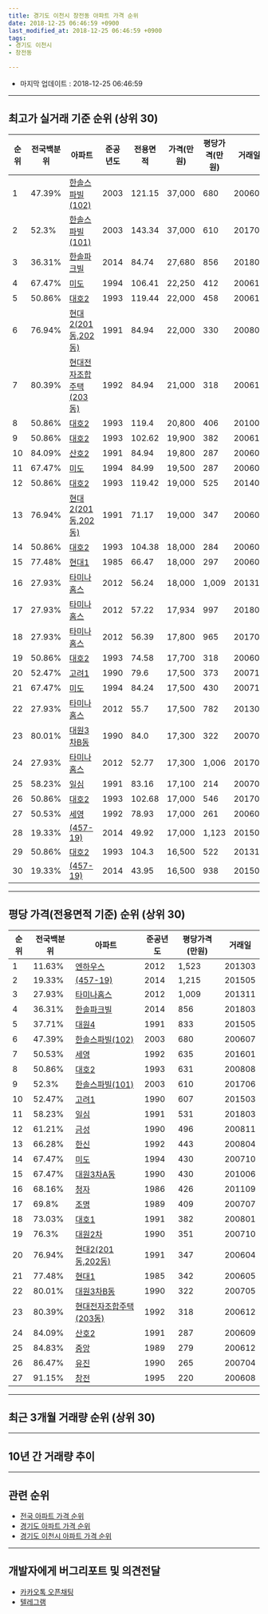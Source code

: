 ```yaml
---
title: 경기도 이천시 창전동 아파트 가격 순위
date: 2018-12-25 06:46:59 +0900
last_modified_at: 2018-12-25 06:46:59 +0900
tags:
- 경기도 이천시
- 창전동

---
```


* 마지막 업데이트 : 2018-12-25 06:46:59

---

## 최고가 실거래 기준 순위 (상위 30)


|순위|전국백분위|아파트|준공년도|전용면적|가격(만원)|평당가격(만원)|거래일|
|---|---|---|---|---|---|---|---|
|1|47.39%|[한솔스파빌(102)](https://search.naver.com/search.naver?query=%EA%B2%BD%EA%B8%B0%EB%8F%84+%EC%9D%B4%EC%B2%9C%EC%8B%9C+%EC%B0%BD%EC%A0%84%EB%8F%99+%ED%95%9C%EC%86%94%EC%8A%A4%ED%8C%8C%EB%B9%8C%28102%29)|2003|121.15|37,000|680|200607|
|2|52.3%|[한솔스파빌(101)](https://search.naver.com/search.naver?query=%EA%B2%BD%EA%B8%B0%EB%8F%84+%EC%9D%B4%EC%B2%9C%EC%8B%9C+%EC%B0%BD%EC%A0%84%EB%8F%99+%ED%95%9C%EC%86%94%EC%8A%A4%ED%8C%8C%EB%B9%8C%28101%29)|2003|143.34|37,000|610|201706|
|3|36.31%|[한솔파크빌](https://search.naver.com/search.naver?query=%EA%B2%BD%EA%B8%B0%EB%8F%84+%EC%9D%B4%EC%B2%9C%EC%8B%9C+%EC%B0%BD%EC%A0%84%EB%8F%99+%ED%95%9C%EC%86%94%ED%8C%8C%ED%81%AC%EB%B9%8C)|2014|84.74|27,680|856|201803|
|4|67.47%|[미도](https://search.naver.com/search.naver?query=%EA%B2%BD%EA%B8%B0%EB%8F%84+%EC%9D%B4%EC%B2%9C%EC%8B%9C+%EC%B0%BD%EC%A0%84%EB%8F%99+%EB%AF%B8%EB%8F%84)|1994|106.41|22,250|412|200610|
|5|50.86%|[대호2](https://search.naver.com/search.naver?query=%EA%B2%BD%EA%B8%B0%EB%8F%84+%EC%9D%B4%EC%B2%9C%EC%8B%9C+%EC%B0%BD%EC%A0%84%EB%8F%99+%EB%8C%80%ED%98%B82)|1993|119.44|22,000|458|200610|
|6|76.94%|[현대2(201동,202동)](https://search.naver.com/search.naver?query=%EA%B2%BD%EA%B8%B0%EB%8F%84+%EC%9D%B4%EC%B2%9C%EC%8B%9C+%EC%B0%BD%EC%A0%84%EB%8F%99+%ED%98%84%EB%8C%802%28201%EB%8F%99%2C202%EB%8F%99%29)|1991|84.94|22,000|330|200801|
|7|80.39%|[현대전자조합주택(203동)](https://search.naver.com/search.naver?query=%EA%B2%BD%EA%B8%B0%EB%8F%84+%EC%9D%B4%EC%B2%9C%EC%8B%9C+%EC%B0%BD%EC%A0%84%EB%8F%99+%ED%98%84%EB%8C%80%EC%A0%84%EC%9E%90%EC%A1%B0%ED%95%A9%EC%A3%BC%ED%83%9D%28203%EB%8F%99%29)|1992|84.94|21,000|318|200612|
|8|50.86%|[대호2](https://search.naver.com/search.naver?query=%EA%B2%BD%EA%B8%B0%EB%8F%84+%EC%9D%B4%EC%B2%9C%EC%8B%9C+%EC%B0%BD%EC%A0%84%EB%8F%99+%EB%8C%80%ED%98%B82)|1993|119.4|20,800|406|201003|
|9|50.86%|[대호2](https://search.naver.com/search.naver?query=%EA%B2%BD%EA%B8%B0%EB%8F%84+%EC%9D%B4%EC%B2%9C%EC%8B%9C+%EC%B0%BD%EC%A0%84%EB%8F%99+%EB%8C%80%ED%98%B82)|1993|102.62|19,900|382|200610|
|10|84.09%|[산호2](https://search.naver.com/search.naver?query=%EA%B2%BD%EA%B8%B0%EB%8F%84+%EC%9D%B4%EC%B2%9C%EC%8B%9C+%EC%B0%BD%EC%A0%84%EB%8F%99+%EC%82%B0%ED%98%B82)|1991|84.94|19,800|287|200609|
|11|67.47%|[미도](https://search.naver.com/search.naver?query=%EA%B2%BD%EA%B8%B0%EB%8F%84+%EC%9D%B4%EC%B2%9C%EC%8B%9C+%EC%B0%BD%EC%A0%84%EB%8F%99+%EB%AF%B8%EB%8F%84)|1994|84.99|19,500|287|200604|
|12|50.86%|[대호2](https://search.naver.com/search.naver?query=%EA%B2%BD%EA%B8%B0%EB%8F%84+%EC%9D%B4%EC%B2%9C%EC%8B%9C+%EC%B0%BD%EC%A0%84%EB%8F%99+%EB%8C%80%ED%98%B82)|1993|119.42|19,000|525|201405|
|13|76.94%|[현대2(201동,202동)](https://search.naver.com/search.naver?query=%EA%B2%BD%EA%B8%B0%EB%8F%84+%EC%9D%B4%EC%B2%9C%EC%8B%9C+%EC%B0%BD%EC%A0%84%EB%8F%99+%ED%98%84%EB%8C%802%28201%EB%8F%99%2C202%EB%8F%99%29)|1991|71.17|19,000|347|200604|
|14|50.86%|[대호2](https://search.naver.com/search.naver?query=%EA%B2%BD%EA%B8%B0%EB%8F%84+%EC%9D%B4%EC%B2%9C%EC%8B%9C+%EC%B0%BD%EC%A0%84%EB%8F%99+%EB%8C%80%ED%98%B82)|1993|104.38|18,000|284|200609|
|15|77.48%|[현대1](https://search.naver.com/search.naver?query=%EA%B2%BD%EA%B8%B0%EB%8F%84+%EC%9D%B4%EC%B2%9C%EC%8B%9C+%EC%B0%BD%EC%A0%84%EB%8F%99+%ED%98%84%EB%8C%801)|1985|66.47|18,000|297|200604|
|16|27.93%|[타미나홈스](https://search.naver.com/search.naver?query=%EA%B2%BD%EA%B8%B0%EB%8F%84+%EC%9D%B4%EC%B2%9C%EC%8B%9C+%EC%B0%BD%EC%A0%84%EB%8F%99+%ED%83%80%EB%AF%B8%EB%82%98%ED%99%88%EC%8A%A4)|2012|56.24|18,000|1,009|201311|
|17|27.93%|[타미나홈스](https://search.naver.com/search.naver?query=%EA%B2%BD%EA%B8%B0%EB%8F%84+%EC%9D%B4%EC%B2%9C%EC%8B%9C+%EC%B0%BD%EC%A0%84%EB%8F%99+%ED%83%80%EB%AF%B8%EB%82%98%ED%99%88%EC%8A%A4)|2012|57.22|17,934|997|201802|
|18|27.93%|[타미나홈스](https://search.naver.com/search.naver?query=%EA%B2%BD%EA%B8%B0%EB%8F%84+%EC%9D%B4%EC%B2%9C%EC%8B%9C+%EC%B0%BD%EC%A0%84%EB%8F%99+%ED%83%80%EB%AF%B8%EB%82%98%ED%99%88%EC%8A%A4)|2012|56.39|17,800|965|201704|
|19|50.86%|[대호2](https://search.naver.com/search.naver?query=%EA%B2%BD%EA%B8%B0%EB%8F%84+%EC%9D%B4%EC%B2%9C%EC%8B%9C+%EC%B0%BD%EC%A0%84%EB%8F%99+%EB%8C%80%ED%98%B82)|1993|74.58|17,700|318|200601|
|20|52.47%|[고려1](https://search.naver.com/search.naver?query=%EA%B2%BD%EA%B8%B0%EB%8F%84+%EC%9D%B4%EC%B2%9C%EC%8B%9C+%EC%B0%BD%EC%A0%84%EB%8F%99+%EA%B3%A0%EB%A0%A41)|1990|79.6|17,500|373|200710|
|21|67.47%|[미도](https://search.naver.com/search.naver?query=%EA%B2%BD%EA%B8%B0%EB%8F%84+%EC%9D%B4%EC%B2%9C%EC%8B%9C+%EC%B0%BD%EC%A0%84%EB%8F%99+%EB%AF%B8%EB%8F%84)|1994|84.24|17,500|430|200710|
|22|27.93%|[타미나홈스](https://search.naver.com/search.naver?query=%EA%B2%BD%EA%B8%B0%EB%8F%84+%EC%9D%B4%EC%B2%9C%EC%8B%9C+%EC%B0%BD%EC%A0%84%EB%8F%99+%ED%83%80%EB%AF%B8%EB%82%98%ED%99%88%EC%8A%A4)|2012|55.7|17,500|782|201301|
|23|80.01%|[대원3차B동](https://search.naver.com/search.naver?query=%EA%B2%BD%EA%B8%B0%EB%8F%84+%EC%9D%B4%EC%B2%9C%EC%8B%9C+%EC%B0%BD%EC%A0%84%EB%8F%99+%EB%8C%80%EC%9B%903%EC%B0%A8B%EB%8F%99)|1990|84.0|17,300|322|200705|
|24|27.93%|[타미나홈스](https://search.naver.com/search.naver?query=%EA%B2%BD%EA%B8%B0%EB%8F%84+%EC%9D%B4%EC%B2%9C%EC%8B%9C+%EC%B0%BD%EC%A0%84%EB%8F%99+%ED%83%80%EB%AF%B8%EB%82%98%ED%99%88%EC%8A%A4)|2012|52.77|17,300|1,006|201701|
|25|58.23%|[일심](https://search.naver.com/search.naver?query=%EA%B2%BD%EA%B8%B0%EB%8F%84+%EC%9D%B4%EC%B2%9C%EC%8B%9C+%EC%B0%BD%EC%A0%84%EB%8F%99+%EC%9D%BC%EC%8B%AC)|1991|83.16|17,100|214|200706|
|26|50.86%|[대호2](https://search.naver.com/search.naver?query=%EA%B2%BD%EA%B8%B0%EB%8F%84+%EC%9D%B4%EC%B2%9C%EC%8B%9C+%EC%B0%BD%EC%A0%84%EB%8F%99+%EB%8C%80%ED%98%B82)|1993|102.68|17,000|546|201702|
|27|50.53%|[세영](https://search.naver.com/search.naver?query=%EA%B2%BD%EA%B8%B0%EB%8F%84+%EC%9D%B4%EC%B2%9C%EC%8B%9C+%EC%B0%BD%EC%A0%84%EB%8F%99+%EC%84%B8%EC%98%81)|1992|78.93|17,000|261|200606|
|28|19.33%|[(457-19)](https://search.naver.com/search.naver?query=%EA%B2%BD%EA%B8%B0%EB%8F%84+%EC%9D%B4%EC%B2%9C%EC%8B%9C+%EC%B0%BD%EC%A0%84%EB%8F%99+%28457-19%29)|2014|49.92|17,000|1,123|201506|
|29|50.86%|[대호2](https://search.naver.com/search.naver?query=%EA%B2%BD%EA%B8%B0%EB%8F%84+%EC%9D%B4%EC%B2%9C%EC%8B%9C+%EC%B0%BD%EC%A0%84%EB%8F%99+%EB%8C%80%ED%98%B82)|1993|104.3|16,500|522|201311|
|30|19.33%|[(457-19)](https://search.naver.com/search.naver?query=%EA%B2%BD%EA%B8%B0%EB%8F%84+%EC%9D%B4%EC%B2%9C%EC%8B%9C+%EC%B0%BD%EC%A0%84%EB%8F%99+%28457-19%29)|2014|43.95|16,500|938|201505|


---

## 평당 가격(전용면적 기준) 순위 (상위 30)


|순위|전국백분위|아파트|준공년도|평당가격(만원)|거래일|
|---|---|---|---|---|---|
|1|11.63%|[엔하우스](https://search.naver.com/search.naver?query=%EA%B2%BD%EA%B8%B0%EB%8F%84+%EC%9D%B4%EC%B2%9C%EC%8B%9C+%EC%B0%BD%EC%A0%84%EB%8F%99+%EC%97%94%ED%95%98%EC%9A%B0%EC%8A%A4)|2012|1,523|201303|
|2|19.33%|[(457-19)](https://search.naver.com/search.naver?query=%EA%B2%BD%EA%B8%B0%EB%8F%84+%EC%9D%B4%EC%B2%9C%EC%8B%9C+%EC%B0%BD%EC%A0%84%EB%8F%99+%28457-19%29)|2014|1,215|201505|
|3|27.93%|[타미나홈스](https://search.naver.com/search.naver?query=%EA%B2%BD%EA%B8%B0%EB%8F%84+%EC%9D%B4%EC%B2%9C%EC%8B%9C+%EC%B0%BD%EC%A0%84%EB%8F%99+%ED%83%80%EB%AF%B8%EB%82%98%ED%99%88%EC%8A%A4)|2012|1,009|201311|
|4|36.31%|[한솔파크빌](https://search.naver.com/search.naver?query=%EA%B2%BD%EA%B8%B0%EB%8F%84+%EC%9D%B4%EC%B2%9C%EC%8B%9C+%EC%B0%BD%EC%A0%84%EB%8F%99+%ED%95%9C%EC%86%94%ED%8C%8C%ED%81%AC%EB%B9%8C)|2014|856|201803|
|5|37.71%|[대원4](https://search.naver.com/search.naver?query=%EA%B2%BD%EA%B8%B0%EB%8F%84+%EC%9D%B4%EC%B2%9C%EC%8B%9C+%EC%B0%BD%EC%A0%84%EB%8F%99+%EB%8C%80%EC%9B%904)|1991|833|201505|
|6|47.39%|[한솔스파빌(102)](https://search.naver.com/search.naver?query=%EA%B2%BD%EA%B8%B0%EB%8F%84+%EC%9D%B4%EC%B2%9C%EC%8B%9C+%EC%B0%BD%EC%A0%84%EB%8F%99+%ED%95%9C%EC%86%94%EC%8A%A4%ED%8C%8C%EB%B9%8C%28102%29)|2003|680|200607|
|7|50.53%|[세영](https://search.naver.com/search.naver?query=%EA%B2%BD%EA%B8%B0%EB%8F%84+%EC%9D%B4%EC%B2%9C%EC%8B%9C+%EC%B0%BD%EC%A0%84%EB%8F%99+%EC%84%B8%EC%98%81)|1992|635|201601|
|8|50.86%|[대호2](https://search.naver.com/search.naver?query=%EA%B2%BD%EA%B8%B0%EB%8F%84+%EC%9D%B4%EC%B2%9C%EC%8B%9C+%EC%B0%BD%EC%A0%84%EB%8F%99+%EB%8C%80%ED%98%B82)|1993|631|200808|
|9|52.3%|[한솔스파빌(101)](https://search.naver.com/search.naver?query=%EA%B2%BD%EA%B8%B0%EB%8F%84+%EC%9D%B4%EC%B2%9C%EC%8B%9C+%EC%B0%BD%EC%A0%84%EB%8F%99+%ED%95%9C%EC%86%94%EC%8A%A4%ED%8C%8C%EB%B9%8C%28101%29)|2003|610|201706|
|10|52.47%|[고려1](https://search.naver.com/search.naver?query=%EA%B2%BD%EA%B8%B0%EB%8F%84+%EC%9D%B4%EC%B2%9C%EC%8B%9C+%EC%B0%BD%EC%A0%84%EB%8F%99+%EA%B3%A0%EB%A0%A41)|1990|607|201503|
|11|58.23%|[일심](https://search.naver.com/search.naver?query=%EA%B2%BD%EA%B8%B0%EB%8F%84+%EC%9D%B4%EC%B2%9C%EC%8B%9C+%EC%B0%BD%EC%A0%84%EB%8F%99+%EC%9D%BC%EC%8B%AC)|1991|531|201803|
|12|61.21%|[금성](https://search.naver.com/search.naver?query=%EA%B2%BD%EA%B8%B0%EB%8F%84+%EC%9D%B4%EC%B2%9C%EC%8B%9C+%EC%B0%BD%EC%A0%84%EB%8F%99+%EA%B8%88%EC%84%B1)|1990|496|200811|
|13|66.28%|[한신](https://search.naver.com/search.naver?query=%EA%B2%BD%EA%B8%B0%EB%8F%84+%EC%9D%B4%EC%B2%9C%EC%8B%9C+%EC%B0%BD%EC%A0%84%EB%8F%99+%ED%95%9C%EC%8B%A0)|1992|443|200804|
|14|67.47%|[미도](https://search.naver.com/search.naver?query=%EA%B2%BD%EA%B8%B0%EB%8F%84+%EC%9D%B4%EC%B2%9C%EC%8B%9C+%EC%B0%BD%EC%A0%84%EB%8F%99+%EB%AF%B8%EB%8F%84)|1994|430|200710|
|15|67.47%|[대원3차A동](https://search.naver.com/search.naver?query=%EA%B2%BD%EA%B8%B0%EB%8F%84+%EC%9D%B4%EC%B2%9C%EC%8B%9C+%EC%B0%BD%EC%A0%84%EB%8F%99+%EB%8C%80%EC%9B%903%EC%B0%A8A%EB%8F%99)|1990|430|201006|
|16|68.16%|[청자](https://search.naver.com/search.naver?query=%EA%B2%BD%EA%B8%B0%EB%8F%84+%EC%9D%B4%EC%B2%9C%EC%8B%9C+%EC%B0%BD%EC%A0%84%EB%8F%99+%EC%B2%AD%EC%9E%90)|1986|426|201109|
|17|69.8%|[조명](https://search.naver.com/search.naver?query=%EA%B2%BD%EA%B8%B0%EB%8F%84+%EC%9D%B4%EC%B2%9C%EC%8B%9C+%EC%B0%BD%EC%A0%84%EB%8F%99+%EC%A1%B0%EB%AA%85)|1989|409|200707|
|18|73.03%|[대호1](https://search.naver.com/search.naver?query=%EA%B2%BD%EA%B8%B0%EB%8F%84+%EC%9D%B4%EC%B2%9C%EC%8B%9C+%EC%B0%BD%EC%A0%84%EB%8F%99+%EB%8C%80%ED%98%B81)|1991|382|200801|
|19|76.3%|[대원2차](https://search.naver.com/search.naver?query=%EA%B2%BD%EA%B8%B0%EB%8F%84+%EC%9D%B4%EC%B2%9C%EC%8B%9C+%EC%B0%BD%EC%A0%84%EB%8F%99+%EB%8C%80%EC%9B%902%EC%B0%A8)|1990|351|200710|
|20|76.94%|[현대2(201동,202동)](https://search.naver.com/search.naver?query=%EA%B2%BD%EA%B8%B0%EB%8F%84+%EC%9D%B4%EC%B2%9C%EC%8B%9C+%EC%B0%BD%EC%A0%84%EB%8F%99+%ED%98%84%EB%8C%802%28201%EB%8F%99%2C202%EB%8F%99%29)|1991|347|200604|
|21|77.48%|[현대1](https://search.naver.com/search.naver?query=%EA%B2%BD%EA%B8%B0%EB%8F%84+%EC%9D%B4%EC%B2%9C%EC%8B%9C+%EC%B0%BD%EC%A0%84%EB%8F%99+%ED%98%84%EB%8C%801)|1985|342|200605|
|22|80.01%|[대원3차B동](https://search.naver.com/search.naver?query=%EA%B2%BD%EA%B8%B0%EB%8F%84+%EC%9D%B4%EC%B2%9C%EC%8B%9C+%EC%B0%BD%EC%A0%84%EB%8F%99+%EB%8C%80%EC%9B%903%EC%B0%A8B%EB%8F%99)|1990|322|200705|
|23|80.39%|[현대전자조합주택(203동)](https://search.naver.com/search.naver?query=%EA%B2%BD%EA%B8%B0%EB%8F%84+%EC%9D%B4%EC%B2%9C%EC%8B%9C+%EC%B0%BD%EC%A0%84%EB%8F%99+%ED%98%84%EB%8C%80%EC%A0%84%EC%9E%90%EC%A1%B0%ED%95%A9%EC%A3%BC%ED%83%9D%28203%EB%8F%99%29)|1992|318|200612|
|24|84.09%|[산호2](https://search.naver.com/search.naver?query=%EA%B2%BD%EA%B8%B0%EB%8F%84+%EC%9D%B4%EC%B2%9C%EC%8B%9C+%EC%B0%BD%EC%A0%84%EB%8F%99+%EC%82%B0%ED%98%B82)|1991|287|200609|
|25|84.83%|[중앙](https://search.naver.com/search.naver?query=%EA%B2%BD%EA%B8%B0%EB%8F%84+%EC%9D%B4%EC%B2%9C%EC%8B%9C+%EC%B0%BD%EC%A0%84%EB%8F%99+%EC%A4%91%EC%95%99)|1989|279|200612|
|26|86.47%|[유진](https://search.naver.com/search.naver?query=%EA%B2%BD%EA%B8%B0%EB%8F%84+%EC%9D%B4%EC%B2%9C%EC%8B%9C+%EC%B0%BD%EC%A0%84%EB%8F%99+%EC%9C%A0%EC%A7%84)|1990|265|200704|
|27|91.15%|[창전](https://search.naver.com/search.naver?query=%EA%B2%BD%EA%B8%B0%EB%8F%84+%EC%9D%B4%EC%B2%9C%EC%8B%9C+%EC%B0%BD%EC%A0%84%EB%8F%99+%EC%B0%BD%EC%A0%84)|1995|220|200608|


---

## 최근 3개월 거래량 순위 (상위 30)


<div style="width:100%;">
    <canvas id="deal_count_ranking" height="250"></canvas>
</div>


<script>
new Chart(document.getElementById("deal_count_ranking"), {
    type: 'horizontalBar',
    data: {
        labels: ['현대1', '일심', '타미나홈스', '현대2(201동,202동)', '세영', '현대전자조합주택(203동)', '미도', '한솔스파빌(102)', '금성', '대원4'],
        datasets: [{
            label: '실거래 수',
            data: [4, 2, 2, 1, 1, 1, 1, 1, 1, 1],
            borderColor: "rgba(255, 0, 128, 1)",
            backgroundColor: "rgba(255, 0, 128, 0.5)",
            fill: false,
        }]
    },
    options: {
        responsive: true,
        title: {
            display: true,
            text: '최근 3개월 거래량 순위'
        },
        tooltips: {
            mode: 'index',
            intersect: false,
            callbacks: {
                title: function(tooltipItems, data) {
                    return "실거래 수:";
                },
                label: function(tooltipItem, data) {
                    return data.labels[tooltipItem.index] + ": " + tooltipItem.xLabel;
                }
            }
        },
        hover: {
            mode: 'nearest',
            intersect: true
        },
        scales: {
            xAxes: [{
                display: true,
                scaleLabel: {
                    display: true,
                    labelString: '실거래 수'
                },
                ticks: {
                    suggestedMin: 0,
                }
            }],
            yAxes: [{
                display: true,
                ticks: {
                    autoSkip: false,
                    callback: function(value, index, values) {
                        if (value.length > 15)
                            return value.substr(0, 13) + "...";
                        else
                            return value;
                    }
                },
                scaleLabel: {
                    display: false,
                }
            }]
        }
    }
});

</script>


---

## 10년 간 거래량 추이


<div style="width:100%;">
    <canvas id="deal_progress" height="250"></canvas>
</div>

<script>
new Chart(document.getElementById("deal_progress"), {
    type: 'line',
    data: {
        labels: ['200812','200901','200902','200903','200904','200905','200906','200907','200908','200909','200910','200911','200912','201001','201002','201003','201004','201005','201006','201007','201008','201009','201010','201011','201012','201101','201102','201103','201104','201105','201106','201107','201108','201109','201110','201111','201112','201201','201202','201203','201204','201205','201206','201207','201208','201209','201210','201211','201212','201301','201302','201303','201304','201305','201306','201307','201308','201309','201310','201311','201312','201401','201402','201403','201404','201405','201406','201407','201408','201409','201410','201411','201412','201501','201502','201503','201504','201505','201506','201507','201508','201509','201510','201511','201512','201601','201602','201603','201604','201605','201606','201607','201608','201609','201610','201611','201612','201701','201702','201703','201704','201705','201706','201707','201708','201709','201710','201711','201712','201801','201802','201803','201804','201805','201806','201807','201808','201809','201810','201811','201812'],
        datasets: [{
            label: '실거래 수',
            pointRadius: 1,
            data: [3, 2, 4, 6, 3, 6, 11, 5, 4, 4, 5, 5, 5, 5, 5, 3, 4, 6, 6, 3, 3, 9, 6, 8, 9, 6, 4, 9, 9, 8, 10, 7, 14, 12, 12, 14, 10, 8, 19, 11, 10, 10, 10, 6, 6, 13, 8, 8, 11, 7, 8, 26, 19, 18, 19, 7, 8, 7, 18, 15, 15, 8, 11, 14, 11, 8, 15, 8, 8, 12, 6, 5, 13, 6, 13, 22, 16, 24, 18, 8, 9, 10, 12, 5, 7, 12, 2, 13, 9, 3, 9, 11, 11, 8, 6, 7, 6, 6, 5, 9, 9, 7, 12, 8, 6, 5, 4, 5, 6, 4, 7, 9, 8, 4, 7, 1, 4, 4, 3, 7, 5],
            borderColor: "rgba(255, 201, 14, 1)",
            backgroundColor: "rgba(255, 201, 14, 0.5)",
            fill: true,
        }]
    },
    options: {
        responsive: true,
        title: {
            display: true,
            text: '10년간 거래량 추이'
        },
        tooltips: {
            mode: 'index',
            intersect: false,
        },
        hover: {
            mode: 'nearest',
            intersect: true
        },
        scales: {
            xAxes: [{
                display: true,
                scaleLabel: {
                    display: true,
                    labelString: '년/월'
                }
            }],
            yAxes: [{
                display: true,
                ticks: {
                    suggestedMin: 0,
                },
                scaleLabel: {
                    display: true,
                    labelString: '실거래 수'
                }
            }]
        }
    }
});

</script>


---

## 관련 순위

- [전국 아파트 가격 순위](https://inasie.github.io/apt-ranking/전국)
- [경기도 아파트 가격 순위](https://inasie.github.io/apt-ranking/경기도)
- [경기도 이천시 아파트 가격 순위](https://inasie.github.io/apt-ranking/경기도-이천시)


---

## 개발자에게 버그리포트 및 의견전달

- [카카오톡 오픈채팅](https://open.kakao.com/o/gLJUAP4)
- [텔레그램](https://t.me/inasie)

